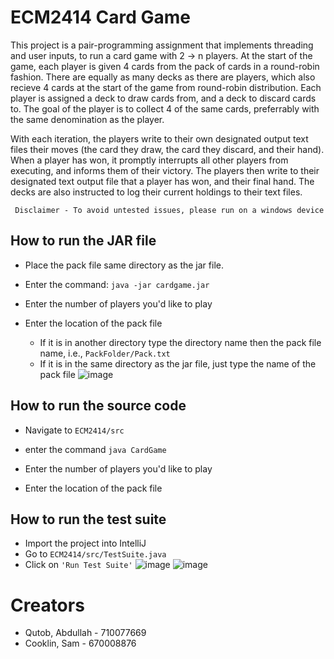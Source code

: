 # ECM2414 Card Game

This project is a pair-programming assignment that implements threading and user inputs, to run a card game with 2 -> n players. At the start of the game, each player is given 4 cards from the pack of cards in a round-robin fashion. There are equally as many decks as there are players, which also recieve 4 cards at the start of the game from round-robin distribution. Each player is assigned a deck to draw cards from, and a deck to discard cards to. The goal of the player is to collect 4 of the same cards, preferrably with the same denomination as the player.

With each iteration, the players write to their own designated output text files their moves (the card they draw, the card they discard, and their hand). When a player has won, it promptly interrupts all other players from executing, and informs them of their victory. The players then write to their designated text output file that a player has won, and their final hand. The decks are also instructed to log their current holdings to their text files.

     Disclaimer - To avoid untested issues, please run on a windows device 

## How to run the JAR file

- Place the pack file same directory as the jar file.

- Enter the command: `` java -jar cardgame.jar ``
- Enter the number of players you'd like to play
- Enter the location of the pack file
  - If it is in another directory type the directory name then the pack file name, i.e., ``PackFolder/Pack.txt``
  - If it is in the same directory as the jar file, just type the name of the pack file
![image](https://user-images.githubusercontent.com/96269432/203731550-e5c7d266-6ebd-4f5f-9049-c85126080c61.png)

## How to run the source code
- Navigate to ``ECM2414/src``

- enter the command ``java CardGame``
- Enter the number of players you'd like to play
- Enter the location of the pack file


## How to run the test suite

- Import the project into IntelliJ
- Go to ``ECM2414/src/TestSuite.java``
- Click on ``'Run Test Suite'``
![image](https://user-images.githubusercontent.com/96269432/203731124-d2070822-fe07-4403-80ca-4a31d817f948.png)
![image](https://user-images.githubusercontent.com/96269432/203731368-57d88fc7-d7b5-4115-85e6-94c8dcf55a6b.png)



# Creators
- Qutob, Abdullah - 710077669
- Cooklin, Sam - 670008876
